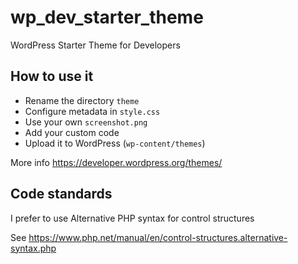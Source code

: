 # wp_dev_starter_theme

WordPress Starter Theme for Developers

## How to use it

* Rename the directory `theme`
* Configure metadata in `style.css`
* Use your own `screenshot.png`
* Add your custom code
* Upload it to WordPress (`wp-content/themes`)

More info https://developer.wordpress.org/themes/

## Code standards

I prefer to use Alternative PHP syntax for control structures

See  https://www.php.net/manual/en/control-structures.alternative-syntax.php

